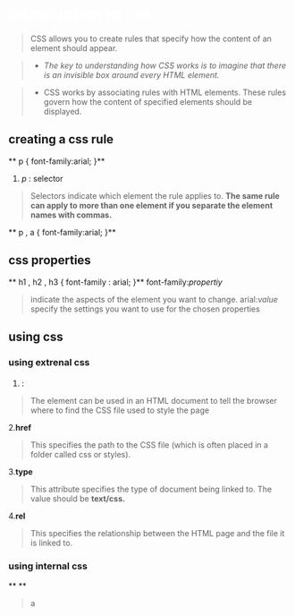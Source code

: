 # introduction to css
> CSS allows you to create rules that specify how the content of
an element should appear.

>* *The key to understanding how CSS works is to
imagine that there is an invisible box around
every HTML element.*

>* CSS works by associating rules with HTML elements. These rules govern
how the content of specified elements should be displayed.

## creating a css rule 
** p {
   font-family:arial;
}**
1. *p* : selector 
>Selectors indicate which element the rule applies to.
> **The same rule can apply to more than one element if you separate the element names with commas.** 

** p , a {
  font-family:arial;
}**

## css properties 
** h1 , h2 , h3 {
  font-family : arial;
}**
font-family:*propertiy*
>indicate the aspects of the element you want to change. 
arial:*value*
>specify the settings you want to use for the chosen properties

## using css
 ### using extrenal css
  #### <link href="css/styles.css" type="text/css"  rel="stylesheet" />
  1. **<link/>**:
  >The <link> element can be used in an HTML document to tell the
browser where to find the CSS file used to style the page

 2.**href**
 >This specifies the path to the CSS file (which is often placed in
a folder called css or styles).

 3.**type**
 >This attribute specifies the type of document being linked to. The
value should be **text/css.**

 4.**rel**
 >This specifies the relationship between the HTML page and
the file it is linked to.
### using internal css
** *<style type="text/css">*
 body {
 font-family: arial;
 background-color: rgb(185,179,175);}
 h1 {
 color: rgb(255,255,255);}
 *</style>***
 > a <style> element, which usually sits inside the <head> element of the page.
The <style> element should use the type attribute to indicate that the styles are specified in CSS. The value should be** text/ css.**

**When building a site with more than one page, you should use
an external CSS style sheet*
### css selector 
> CSS selectors are case sensitive, so they must match element names and attribute values exactly.
![css selector](https://cf.ppt-online.org/files/slide/k/Kbp3XcismqFREgGuz9OBIWY1vDx6MwHVeZQjC5/slide-8.jpg)

## Css Rules Cascade
1. last Rule 
2. specifiy 
3. important 
> Understanding how CSS rules cascade means you can write simpler style sheets because you can create generic rules that apply to most elements and then override the properties on individual elements that need to appear differently

## Inheritance
> or color properties on the <body> element, they will apply to most child elements. This is because the value of the font-family property is inherited by child elements. It saves you from having to apply
these properties to as many elements (and results in simpler style sheets).

>You can compare this with **the background-color or border properties;** they are **not inherited** by child elements

# colors
1. **foreGround Colors**
2.**background Colors**
 ## colors Systems 
 1.**RGB values**
 2.**HEX Codee**
 3.**Color Names**
 4.**Hue **
 5.** Saturation**
 6.** Brightness**
